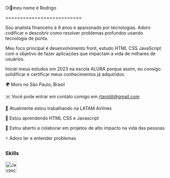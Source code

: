 Oi👋meu nome é Rodrigo

==========================

Sou analista financeiro à 9 anos e apaixonado por tecnologias. Adoro codificar e descobrir como resolver problemas profundos usando tecnologia de ponta.

Meu foco principal é desenvolvimento front, estudo HTML CSS JavaScript com o objetivo de fazer aplicações que impactam a vida de milhares de usuários.

Iniciei meus estudos em 2023 na escola ALURA porque assim, eu consigo solidificar e certificar meus conhecimentos já adquiridos.

🌍 Moro no São Paulo, Brasil

✉️ Você pode entrar em contato comigo em rtaroldi@gmail.com

🚀 Atualmente estou trabalhando na LATAM Airlines

🧠 Estou aprendendo HTML CSS e Javascript 

🤝 Estou aberto a colaborar em projetos de alto impacto na vida das pessoas

⚡ Adoro ler e entender problemas

### Skills

<a href="https://developer.mozilla.org/en-US/docs/Web/JavaScript" target="_blank" rel="noreferrer"><img src="https://raw.githubusercontent.com/danielcranney/readme-generator/main/public/icons/skills/javascript-colored.svg" width="36" height="36" alt="Javascript" /></a>
